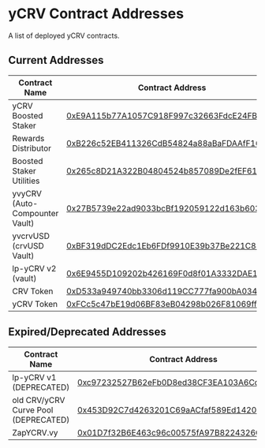 # yCRV Contract Addresses

A list of deployed yCRV contracts.

## Current Addresses

| Contract Name | Contract Address |
|---------------|-----------------|
| yCRV Boosted Staker | [0xE9A115b77A1057C918F997c32663FdcE24FB873f](https://etherscan.io/address/0xE9A115b77A1057C918F997c32663FdcE24FB873f#code) |
| Rewards Distributor | [0xB226c52EB411326CdB54824a88aBaFDAAfF16D3d](https://etherscan.io/address/0xB226c52EB411326CdB54824a88aBaFDAAfF16D3d#code) |
| Boosted Staker Utilities | [0x265c8D21A322B04804524b857089De2fEF619569](https://etherscan.io/address/0x265c8D21A322B04804524b857089De2fEF619569#code) |
| yvyCRV (Auto-Compounter Vault) | [0x27B5739e22ad9033bcBf192059122d163b60349D](https://etherscan.io/address/0x27B5739e22ad9033bcBf192059122d163b60349D#code) |
| yvcrvUSD (crvUSD Vault) | [0xBF319dDC2Edc1Eb6FDf9910E39b37Be221C8805F](https://etherscan.io/address/0xBF319dDC2Edc1Eb6FDf9910E39b37Be221C8805F#code) |
| lp-yCRV v2 (vault) | [0x6E9455D109202b426169F0d8f01A3332DAE160f3](https://etherscan.io/address/0x6E9455D109202b426169F0d8f01A3332DAE160f3#code) |
| CRV Token | [0xD533a949740bb3306d119CC777fa900bA034cd52](https://etherscan.io/address/0xD533a949740bb3306d119CC777fa900bA034cd52#code) |
| yCRV Token | [0xFCc5c47bE19d06BF83eB04298b026F81069ff65b](https://etherscan.io/address/0xFCc5c47bE19d06BF83eB04298b026F81069ff65b#code) |

## Expired/Deprecated Addresses

| Contract Name | Contract Address |
|---------------|-----------------|
| lp-yCRV v1 (DEPRECATED) | [0xc97232527B62eFb0D8ed38CF3EA103A6CcA4037e](https://etherscan.io/address/0xc97232527B62eFb0D8ed38CF3EA103A6CcA4037e#code) |
| old CRV/yCRV Curve Pool (DEPRECATED) | [0x453D92C7d4263201C69aACfaf589Ed14202d83a4](https://etherscan.io/address/0x453D92C7d4263201C69aACfaf589Ed14202d83a4#code) |
| ZapYCRV.vy | [0x01D7f32B6E463c96c00575fA97B8224326C6A6B9](https://etherscan.io/address/0x01D7f32B6E463c96c00575fA97B8224326C6A6B9#code) |

